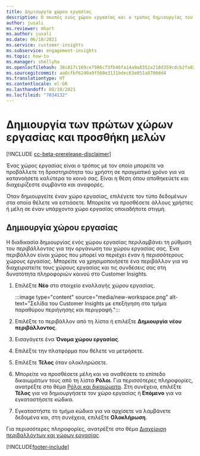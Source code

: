 ```yaml
---
title: Δημιουργία χώρου εργασίας
description: Ο σκοπός ενός χώρου εργασίας και ο τρόπος δημιουργίας του.
author: jusali
ms.reviewer: mhart
ms.author: jusali
ms.date: 06/18/2021
ms.service: customer-insights
ms.subservice: engagement-insights
ms.topic: how-to
ms.manager: shellyha
ms.openlocfilehash: 38c817c169ce7986c73fb46fa14a9a8352a218d359cdcb2fa822a34303ff5ecc
ms.sourcegitcommit: aa0cfbf6240a9f560e3131bdec63e051a8786dd4
ms.translationtype: HT
ms.contentlocale: el-GR
ms.lasthandoff: 08/10/2021
ms.locfileid: "7034132"
---
```

# <a name="create-the-first-workspaces-and-add-members"></a>Δημιουργία των πρώτων χώρων εργασίας και προσθήκη μελών

[!INCLUDE [cc-beta-prerelease-disclaimer](includes/cc-beta-prerelease-disclaimer.md)]

Ένας χώρος εργασίας είναι ο τρόπος με τον οποίο μπορείτε να προβάλλετε τη δραστηριότητα του χρήστη σε πραγματικό χρόνο για να κατανοήσετε καλύτερα το κοινό σας. Είναι η θέση όπου αποθηκεύετε και διαχειρίζεστε συμβάντα και αναφορές.

Όταν δημιουργείτε έναν χώρο εργασίας, επιλέγετε τον τύπο δεδομένων στα οποία θέλετε να εστιάσετε. Μπορείτε να προσθέσετε άλλους χρήστες ή μέλη σε έναν υπάρχοντα χώρο εργασίας οποιαδήποτε στιγμή. 

## <a name="create-a-workspace"></a>Δημιουργία χώρου εργασίας

Η διαδικασία δημιουργίας ενός χώρου εργασίας περιλαμβάνει τη ρύθμιση του *περιβάλλοντος* για την οργάνωση του χώρου εργασίας σας. Ένα περιβάλλον είναι χώρος που μπορεί να περιέχει έναν ή περισσότερους χώρους εργασίας. Μπορείτε να χρησιμοποιήσετε ένα περιβάλλον για να διαχειριστείτε τους χώρους εργασίας και τις συνδέσεις σας στη δυνατότητα πληροφοριών κοινού στο Customer Insights.

1. Επιλέξτε **Νέο** στο στοιχείο εναλλαγής χώρου εργασίας.

   :::image type="content" source="media/new-workspace.png" alt-text="Σελίδα του Customer Insights με επεξήγηση στο τμήμα παραθύρου περιήγησης και περιγραφή.":::

1. Επιλέξτε το περιβάλλον από τη λίστα ή επιλέξτε **Δημιουργία νέου περιβάλλοντος**.
1. Εισαγάγετε ένα **Όνομα χώρου εργασίας**.
1. Επιλέξτε την πλατφόρμα που θέλετε να μετρήσετε.
1. Επιλέξτε **Τέλος** όταν ολοκληρώσετε. 
1. Μπορείτε να προσθέσετε μέλη και να αναθέσετε το επίπεδο δικαιωμάτων τους από τη λίστα **Ρόλοι**. Για περισσότερες πληροφορίες, ανατρέξτε στο θέμα [Ρόλοι και δικαιώματα](user-roles.md). Στη συνέχεια, επιλέξτε **Τέλος** για να δημιουργήσετε τον χώρο εργασίας ή **Επόμενο** για να εγκαταστήσετε κώδικα.
1. Εγκαταστήστε το τμήμα κώδικα για να αρχίσετε να λαμβάνετε δεδομένα και, στη συνέχεια, επιλέξτε **Ολοκλήρωση**.

Για περισσότερες πληροφορίες, ανατρέξτε στο θέμα [Διαχείριση περιβαλλόντων και χώρων εργασίας](manage-environments-workspaces.md).

[!INCLUDE[footer-include](../includes/footer-banner.md)]
